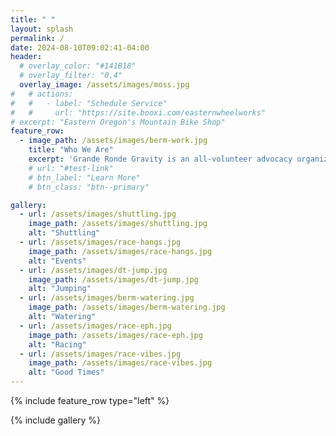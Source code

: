 ```yaml
---
title: " "
layout: splash
permalink: /
date: 2024-08-10T09:02:41-04:00
header:
  # overlay_color: "#141B18"
  # overlay_filter: "0.4"
  overlay_image: /assets/images/moss.jpg
#   # actions:
#   #   - label: "Schedule Service"
#   #     url: "https://site.booxi.com/easternwheelworks"
# excerpt: "Eastern Oregon's Mountain Bike Shop"
feature_row:
  - image_path: /assets/images/berm-work.jpg
    title: "Who We Are"
    excerpt: 'Grande Ronde Gravity is an all-volunteer advocacy organization dedicated to the love of gravity mountain biking in Eastern Oregon. Our primary mission revolves around growing the sport through trail advocacy, building, and maintenance as well as community events and education.'
    # url: "#test-link"
    # btn_label: "Learn More"
    # btn_class: "btn--primary"

gallery:
  - url: /assets/images/shuttling.jpg
    image_path: /assets/images/shuttling.jpg
    alt: "Shuttling"
  - url: /assets/images/race-hangs.jpg
    image_path: /assets/images/race-hangs.jpg
    alt: "Events"
  - url: /assets/images/dt-jump.jpg
    image_path: /assets/images/dt-jump.jpg
    alt: "Jumping"
  - url: /assets/images/berm-watering.jpg
    image_path: /assets/images/berm-watering.jpg
    alt: "Watering"
  - url: /assets/images/race-eph.jpg
    image_path: /assets/images/race-eph.jpg
    alt: "Racing"
  - url: /assets/images/race-vibes.jpg
    image_path: /assets/images/race-vibes.jpg
    alt: "Good Times"
---
```


{% include feature_row type="left" %}

{% include gallery %}
